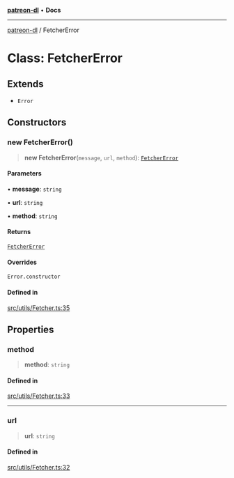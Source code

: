 [**patreon-dl**](../README.md) • **Docs**

***

[patreon-dl](../README.md) / FetcherError

# Class: FetcherError

## Extends

- `Error`

## Constructors

### new FetcherError()

> **new FetcherError**(`message`, `url`, `method`): [`FetcherError`](FetcherError.md)

#### Parameters

• **message**: `string`

• **url**: `string`

• **method**: `string`

#### Returns

[`FetcherError`](FetcherError.md)

#### Overrides

`Error.constructor`

#### Defined in

[src/utils/Fetcher.ts:35](https://github.com/patrickkfkan/patreon-dl/blob/7c1cd2021db5cdb3733758940f1bc6aab660b08d/src/utils/Fetcher.ts#L35)

## Properties

### method

> **method**: `string`

#### Defined in

[src/utils/Fetcher.ts:33](https://github.com/patrickkfkan/patreon-dl/blob/7c1cd2021db5cdb3733758940f1bc6aab660b08d/src/utils/Fetcher.ts#L33)

***

### url

> **url**: `string`

#### Defined in

[src/utils/Fetcher.ts:32](https://github.com/patrickkfkan/patreon-dl/blob/7c1cd2021db5cdb3733758940f1bc6aab660b08d/src/utils/Fetcher.ts#L32)

